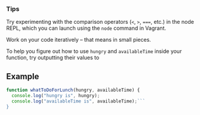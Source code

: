 ### Tips

Try experimenting with the comparison operators (`<`, `>`, `===`, etc.) in the node REPL, which you can launch using the `node` command in Vagrant.

Work on your code iteratively – that means in small pieces. 

To help you figure out how to use `hungry` and `availableTime` inside your function, try outputting their values to 

## Example
```javascript
function whatToDoForLunch(hungry, availableTime) {
  console.log("hungry is", hungry);
  console.log("availableTime is", availableTime);```
}